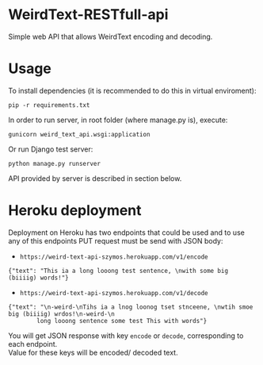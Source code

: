 # WeirdText-RESTfull-api

Simple web API that allows WeirdText encoding and decoding.

# Usage
To install dependencies (it is recommended to do this in virtual enviroment):  
```
pip -r requirements.txt
```
In order to run server, in root folder (where manage.py is), execute:
```
gunicorn weird_text_api.wsgi:application
```
Or run Django test server:
```
python manage.py runserver
```
API provided by server is described in section below.

# Heroku deployment
Deployment on Heroku has two endpoints that could be used and to use  
any of this endpoints PUT request must be send with JSON body:
* `https://weird-text-api-szymos.herokuapp.com/v1/encode`  
```
{"text": "This ia a long looong test sentence, \nwith some big (biiiig) words!"}
```  
* `https://weird-text-api-szymos.herokuapp.com/v1/decode`  
```
{"text": "\n-weird-\nTihs ia a lnog loonog tset stnceene, \nwtih smoe big (biiiig) wrdos!\n-weird-\n
        long looong sentence some test This with words"}
```  

You will get JSON response with key `encode` or `decode`, corresponding to each endpoint.  
Value for these keys will be encoded/ decoded text.
